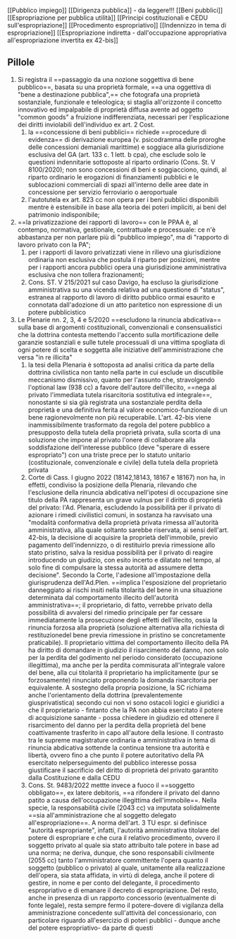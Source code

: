 [[Pubblico impiego]]
[[Dirigenza pubblica]] - da leggere!!!
[[Beni pubblici]]
[[Espropriazione per pubblica utilità]]
[[Principi costituzionali e CEDU sull'espropriazione]]
[[Procedimento espropriativo]]
[[Indennizzo in tema di espropriazione]]
[[Espropriazione indiretta - dall'occupazione appropriativa all'espropriazione invertita ex 42-bis]]



## Pillole
1. Si registra il ==passaggio da una nozione soggettiva di bene pubblico==, basata su una proprietà formale, ==a una oggettiva di "bene a destinazione pubblica",== che fotografa una proprietà sostanziale, funzionale e teleologica; si staglia all'orizzonte il concetto innovativo ed impalpabile di proprietà diffusa avente ad oggetto "common goods" a fruizione indifferenziata, necessari per l'esplicazione dei diritti inviolabili dell'individuo ex art. 2 Cost.
	1. la ==concessione di beni pubblici== richiede ==procedure di evidenza== di derivazione europea (v. psicodramma delle proroghe delle concessioni demaniali marittime) e soggiace alla giurisdizione esclusiva del GA (art. 133 c. 1 lett. b cpa), che esclude solo le questioni indennitarie sottoposte al riparto ordinario (Cons. St. V 8100/2020); non sono concessioni di beni e soggiacciono, quindi, al riparto ordinario le erogazioni di finanziamenti pubblici e le sublocazioni commerciali di spazi all'interno delle aree date in concessione per servizio ferroviario o aeroportuale
	2. l'autotutela ex art. 823 cc non opera per i beni pubblici disponibili mentre è estensibile in base alla teoria dei poteri impliciti, ai beni del patrimonio indisponibile;
2. ==la privatizzazione dei rapporti di lavoro== con le PPAA è, al contempo, normativa, gestionale, contrattuale e processuale: ce n'è abbastanza per non parlare più di "pubblico impiego", ma di "rapporto di lavoro privato con la PA";
	1. per i rapporti di lavoro privatizzati viene in rilievo una giurisdizione ordinaria non esclusiva che postula il riparto per posizioni, mentre per i rapporti ancora pubblici opera una giurisdizione amministrativa esclusiva che non tollera frazionamenti;
	2. Cons. ST. V 215/2021 sul caso Davigo, ha escluso la giurisdizione amministrativa su una vicenda relativa ad una questione di "status", estranea al rapporto di lavoro di diritto pubblico ormai esaurito e connotata dall'adozione di un atto paritetico non espressione di un potere pubblicistico
3. Le Plenarie nn. 2, 3, 4 e 5/2020 ==escludono la rinuncia abdicativa== sulla base di argomenti costituzionali, convenzionali e consensualistici che la dottrina contesta mettendo l'accento sulla mortificazione delle garanzie sostanziali e sulle tutele processuali di una vittima spogliata di ogni potere di scelta e soggetta alle iniziative dell'amministrazione che versa "in re illicita"
	1. la tesi della Plenaria è sottoposta ad analisi critica da parte della dottrina civilistica non tanto nella parte in cui esclude un discutibile meccanismo dismissivo, quanto per l'assunto che, stravolgendo l'optional law (938 cc) a favore dell'autore dell'illecito, ==nega al privato l'immediata tutela risarcitoria sostitutiva ed integrale==, nonostante si sia già registrata una sostanziale perdita della proprietà e una definitiva ferita al valore economico-funzionale di un bene ragionevolmente non più recuperabile. L'art. 42-bis viene inammissibilmente trasformato da regola del potere pubblico a presupposto della tutela della proprietà privata, sulla scorta di una soluzione che impone al privato l'onere di collaborare alla soddisfazione dell'interesse pubblico (deve "sperare di essere espropriato") con una triste prece per lo statuto unitario (costituzionale, convenzionale e civile) della tutela della proprietà privata
	2. Corte di Cass. I giugno 2022 (18142,18143, 18167 e 18167) non ha, in effetti, condiviso la posizione della Plenaria, rilevando che l'esclusione della rinuncia abdicativa nell'ipotesi di occupazione sine titulo della PA rappresenta un grave vulnus per il diritto di proprietà del privato: l'Ad. Plenaria, escludendo la possibilità per il privato di azionare i rimedi civilistici comuni, in sostanza ha ravvisato una "modalità conformativa della proprietà privata rimessa all'autorità amministrativa, alla quale soltanto sarebbe riservata, ai sensi dell'art. 42-bis, la decisione di acquisire la proprietà dell'immobile, previo pagamento dell'indennizzo, o di restituirlo previa rimessione allo stato pristino, salva la residua possibilità per il privato di reagire introducendo un giudizio, con esito incerto e dilatato nel tempo, al solo fine di compulsare la stessa autorità ad assumere detta decisione". Secondo la Corte, l'adesione all'impostazione della giurisprudenza dell'Ad.Plen. ==implica l'esposizione del proprietario danneggiato ai rischi insiti nella titolarità del bene in una situazione determinata dal comportamento illecito dell'autorità amministrativa==; il proprietario, di fatto, verrebbe privato della possibilità di avvalersi del rimedio principale per far cessare immediatamente la prosecuzione degli effetti dell'illecito, ossia la rinuncia forzosa alla proprietà (soluzione alternativa alla richiesta di restituzionedel bene previa rimessione in pristino se concretamente praticabile). Il proprietario vittima del comportamento illecito della PA ha diritto di domandare in giudizio il risarcimento del danno, non solo per la perdita del godimento nel periodo considerato (occupazione illegittima), ma anche per la perdita commisurata all'integrale valore del bene, alla cui titolarità il proprietario ha implicitamente (pur se forzosamente) rinunciato proponendo la domanda risarcitoria per equivalente. A sostegno della propria posizione, la SC richiama anche l'orientamento della dottrina (prevalentemente giusprivatistica) secondo cui non vi sono ostacoli logici e giuridici a che il proprietario - fintanto che la PA non abbia esercitato il potere di acquisizione sanante - possa chiedere in giudizio ed ottenere il risarcimento del danno per la perdita della proprietà del bene coattivamente trasferito in capo all'autore della lesione. Il contrasto tra le supreme magistrature ordinaria e amministrativa in tema di rinuncia abdicativa sottende la continua tensione tra autorità e libertà, ovvero fino a che punto il potere autoritativo della PA esercitato nelperseguimento del pubblico interesse possa giustificare il sacrificio del diritto di proprietà del privato garantito dalla Costituzione e dalla CEDU
	3. Cons. St. 9483/2022 mettte invece a fuoco il ==soggetto obbligato==, ex latere debitoris, ==a rifondere il privato del danno patito a causa dell'occupazione illegittima dell'immobile==. Nella specie, la responsabilità civile (2043 cc) va imputata solidalmente ==sia all'amministrazione che al soggetto delegato all'espropriazione==. A norma dell'art. 3 TU espr. si definisce "autorità espropriante", infatti, l'autorità amministrativa titolare del potere di espropriare e che cura il relativo procedimento, ovvero il soggetto privato al quale sia stato attribuito tale potere in base ad una norma; ne deriva, dunque, che sono responsabili civilmente (2055 cc) tanto l'amministratore committente l'opera quanto il soggetto (pubblico o privato) al quale, unitamente alla realizzazione dell'opera, sia stata affidata, in virtù di delega, anche il potere di gestire, in nome e per conto del delegante, il procedimento espropriativo e di emanare il decreto di espropriazione. Del resto, anche in presenza di un rapporto concessorio (eventualmente di fonte legale), resta sempre fermo il potere-dovere di vigilanza della amministrazione concedente sull'attività del concessionario, con particolare riguardo all'esercizio di poteri pubblici - dunque anche del potere espropriativo- da parte di questi